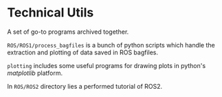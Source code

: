 # Technical Utils

A set of go-to programs archived together.

`ROS/ROS1/process_bagfiles` is a bunch of python scripts which handle the extraction and plotting of data saved in ROS bagfiles.

`plotting` includes some useful programs for drawing plots in python's *matplotlib* platform.

In `ROS/ROS2` directory lies a performed tutorial of ROS2.

